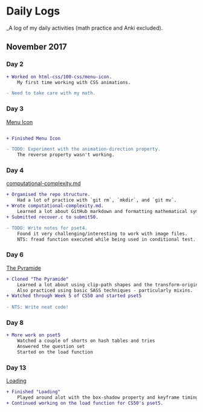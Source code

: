 # Daily Logs

_A log of my daily activities (math practice and Anki excluded).

## November 2017
### Day 2
```diff
+ Worked on html-css/100-css/menu-icon.
    My first time working with CSS animations.

- Need to take care with my math.
```
### Day 3
[Menu Icon](https://codepen.io/elloo/full/wPaLwy/)
```diff

+ Finished Menu Icon

- TODO: Experiment with the animation-direction property. 
    The reverse property wasn't working.
```

### Day 4
[computational-complexity.md](notes/computational-complexity.md)
```diff
+ Organised the repo structure.
    Had a lot of practice with `git rm`, `mkdir`, and `git mv`.
+ Wrote computational-complexity.md.
    Learned a lot about GitHub markdown and formatting mathematical symbols.
+ Submitted recover.c to submit50.

- TODO: Write notes for pset4.
    Found it very challenging/interesting to work with image files.
    NTS: fread function executed while being used in conditional test.
```

### Day 6
[The Pyramide](https://codepen.io/elloo/full/dZXXdy/)
```diff
+ Cloned "The Pyramide"
    Learned a lot about using clip-path shapes and the transform-origin property.
    Also practiced using basic SASS techniques - particularly mixins.
+ Watched through Week 5 of CS50 and started pset5
    
- NTS: Write neat code!
```

### Day 8
```diff
+ More work on pset5
    Watched a couple of shorts on hash tables and tries
    Answered the question set
    Started on the load function
```

### Day 13
[Loading](https://codepen.io/elloo/full/mqmjVB/)
```diff
+ Finished "Loading"    
    Played around alot with the box-shadow property and keyframe timing
+ Continued working on the load function for CS50's pset5.
```
